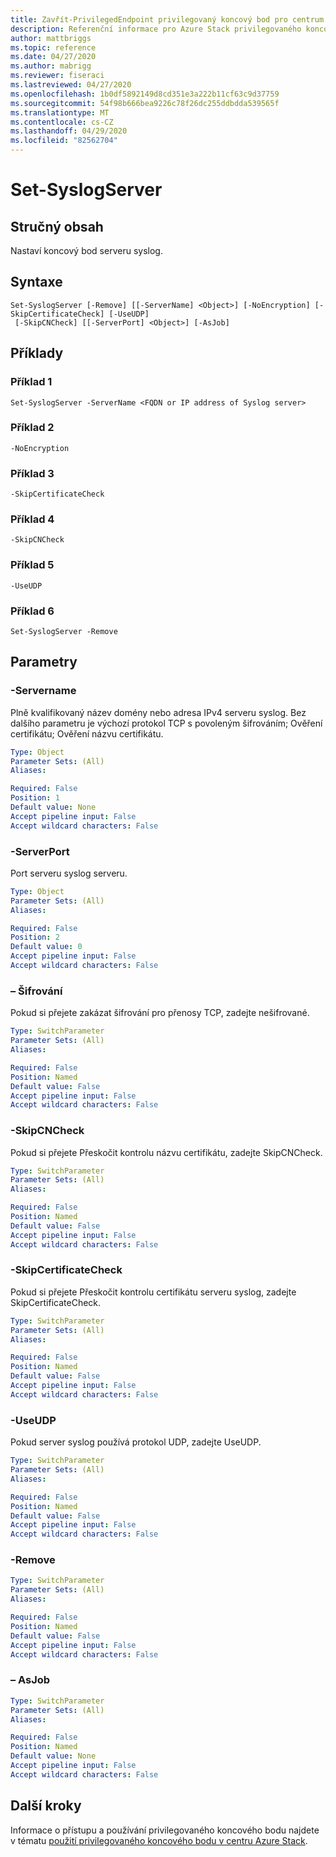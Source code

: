```yaml
---
title: Zavřít-PrivilegedEndpoint privilegovaný koncový bod pro centrum Azure Stack
description: Referenční informace pro Azure Stack privilegovaného koncového bodu prostředí PowerShell – Close-PrivilegedEndpoint
author: mattbriggs
ms.topic: reference
ms.date: 04/27/2020
ms.author: mabrigg
ms.reviewer: fiseraci
ms.lastreviewed: 04/27/2020
ms.openlocfilehash: 1b0df5892149d8cd351e3a222b11cf63c9d37759
ms.sourcegitcommit: 54f98b666bea9226c78f26dc255ddbdda539565f
ms.translationtype: MT
ms.contentlocale: cs-CZ
ms.lasthandoff: 04/29/2020
ms.locfileid: "82562704"
---
```

# <a name="set-syslogserver"></a>Set-SyslogServer

## <a name="synopsis"></a>Stručný obsah
Nastaví koncový bod serveru syslog.

## <a name="syntax"></a>Syntaxe

```
Set-SyslogServer [-Remove] [[-ServerName] <Object>] [-NoEncryption] [-SkipCertificateCheck] [-UseUDP]
 [-SkipCNCheck] [[-ServerPort] <Object>] [-AsJob]
```


## <a name="examples"></a>Příklady

### <a name="example-1"></a>Příklad 1

```
Set-SyslogServer -ServerName <FQDN or IP address of Syslog server>
```

### <a name="example-2"></a>Příklad 2
```
-NoEncryption
```

### <a name="example-3"></a>Příklad 3
```
-SkipCertificateCheck
```

### <a name="example-4"></a>Příklad 4
```
-SkipCNCheck
```

### <a name="example-5"></a>Příklad 5
```
-UseUDP
```

### <a name="example-6"></a>Příklad 6
```
Set-SyslogServer -Remove
```

## <a name="parameters"></a>Parametry

### <a name="-servername"></a>-Servername
Plně kvalifikovaný název domény nebo adresa IPv4 serveru syslog.
Bez dalšího parametru je výchozí protokol TCP s povoleným šifrováním; Ověření certifikátu; Ověření názvu certifikátu.

```yaml
Type: Object
Parameter Sets: (All)
Aliases:

Required: False
Position: 1
Default value: None
Accept pipeline input: False
Accept wildcard characters: False
```

### <a name="-serverport"></a>-ServerPort
Port serveru syslog serveru.

```yaml
Type: Object
Parameter Sets: (All)
Aliases:

Required: False
Position: 2
Default value: 0
Accept pipeline input: False
Accept wildcard characters: False
```

### <a name="-noencryption"></a>– Šifrování
Pokud si přejete zakázat šifrování pro přenosy TCP, zadejte nešifrované.

```yaml
Type: SwitchParameter
Parameter Sets: (All)
Aliases:

Required: False
Position: Named
Default value: False
Accept pipeline input: False
Accept wildcard characters: False
```

### <a name="-skipcncheck"></a>-SkipCNCheck
Pokud si přejete Přeskočit kontrolu názvu certifikátu, zadejte SkipCNCheck.

```yaml
Type: SwitchParameter
Parameter Sets: (All)
Aliases:

Required: False
Position: Named
Default value: False
Accept pipeline input: False
Accept wildcard characters: False
```

### <a name="-skipcertificatecheck"></a>-SkipCertificateCheck
Pokud si přejete Přeskočit kontrolu certifikátu serveru syslog, zadejte SkipCertificateCheck.

```yaml
Type: SwitchParameter
Parameter Sets: (All)
Aliases:

Required: False
Position: Named
Default value: False
Accept pipeline input: False
Accept wildcard characters: False
```

### <a name="-useudp"></a>-UseUDP
Pokud server syslog používá protokol UDP, zadejte UseUDP.

```yaml
Type: SwitchParameter
Parameter Sets: (All)
Aliases:

Required: False
Position: Named
Default value: False
Accept pipeline input: False
Accept wildcard characters: False
```

### <a name="-remove"></a>-Remove
 

```yaml
Type: SwitchParameter
Parameter Sets: (All)
Aliases:

Required: False
Position: Named
Default value: False
Accept pipeline input: False
Accept wildcard characters: False
```

### <a name="-asjob"></a>– AsJob


```yaml
Type: SwitchParameter
Parameter Sets: (All)
Aliases:

Required: False
Position: Named
Default value: None
Accept pipeline input: False
Accept wildcard characters: False
```

## <a name="next-steps"></a>Další kroky

Informace o přístupu a používání privilegovaného koncového bodu najdete v tématu [použití privilegovaného koncového bodu v centru Azure Stack](https://docs.microsoft.com/azure-stack/operator/azure-stack-privileged-endpoint).